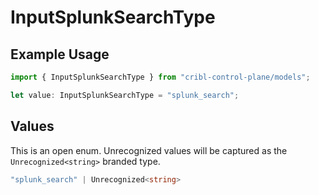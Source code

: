 # InputSplunkSearchType

## Example Usage

```typescript
import { InputSplunkSearchType } from "cribl-control-plane/models";

let value: InputSplunkSearchType = "splunk_search";
```

## Values

This is an open enum. Unrecognized values will be captured as the `Unrecognized<string>` branded type.

```typescript
"splunk_search" | Unrecognized<string>
```